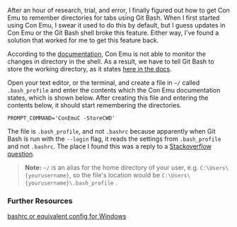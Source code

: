 
After an hour of research, trial, and error, I finally figured out how to get Con Emu to remember directories for tabs using Git Bash. When I first started using Con Emu, I swear it used to do this by default, but I guess updates in Con Emu or the Git Bash shell broke this feature. Either way, I've found a solution that worked for me to get this feature back.

According to the [documentation](http://conemu.github.io/en/ShellWorkDir.html#shell-working-directory), Con Emu is not able to monitor the changes in directory in the shell. As a result, we have to tell Git Bash to store the working directory, as it states [here in the docs](http://conemu.github.io/en/ShellWorkDir.html#bash_and_other_cygwin_shells).

Open your text editor, or the terminal, and create a file in `~/` called `.bash_profile` and enter the contents which the Con Emu documentation states, which is shown below. After creating this file and entering the contents below, it should start remembering the directories.

```
PROMPT_COMMAND='ConEmuC -StoreCWD'
```

The file is `.bash_profile`, and not `.bashrc` because apparently when Git Bash is run with the `--login` flag, it reads the settings from `.bash_profile` and not `.bashrc`. The place I found this was a reply to a [Stackoverflow question](http://superuser.com/questions/602872/how-do-i-modify-my-git-bash-profile-in-windows).

> __Note:__ `~/` is an alias for the home directory of your user, e.g. `C:\Users\{yourusername}`, so the file's location would be `C:\Users\{yourusername}\.bash_profile` .



### Further Resources

[bashrc or equivalent config for Windows](http://stackoverflow.com/questions/6883760/git-for-windows-bashrc-or-equivalent-config-files-for-git-bash-shell)
